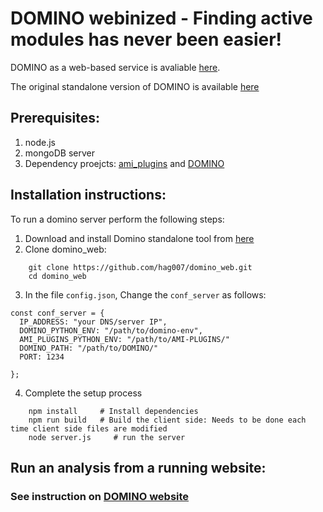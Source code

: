 # DOMINO webinized - Finding active modules has never been easier!

DOMINO as a web-based service is avaliable [here](http://domino.cs.tau.ac.il/).

The original standalone version of DOMINO is available [here](https://github.com/Shamir-Lab/DOMINO)

## Prerequisites:
1. node.js
2. mongoDB server
3. Dependency proejcts: [ami_plugins](https://github.com/Shamir-Lab/ami_plugins) and [DOMINO](https://github.com/Shamir-Lab/domino)

## Installation instructions:
To run a domino server perform the following steps:
1. Download and install Domino standalone tool from [here](https://github.com/Shamir-Lab/DOMINO)
2. Clone domino_web:
```
    git clone https://github.com/hag007/domino_web.git
    cd domino_web
```
3. In the file `config.json`, Change the `conf_server` as follows:
```
const conf_server = {
  IP_ADDRESS: "your DNS/server IP",
  DOMINO_PYTHON_ENV: "/path/to/domino-env",
  AMI_PLUGINS_PYTHON_ENV: "/path/to/AMI-PLUGINS/"
  DOMINO_PATH: "/path/to/DOMINO/"
  PORT: 1234

};
```
4. Complete the setup process
```
    npm install     # Install dependencies
    npm run build   # Build the client side: Needs to be done each time client side files are modified
    node server.js     # run the server
```

## Run an analysis from a running website: 

### See instruction on [DOMINO website](http://domino.cs.tau.ac.il/)
